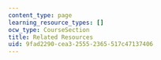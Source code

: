 ```yaml
---
content_type: page
learning_resource_types: []
ocw_type: CourseSection
title: Related Resources
uid: 9fad2290-cea3-2555-2365-517c47137406
---
```

